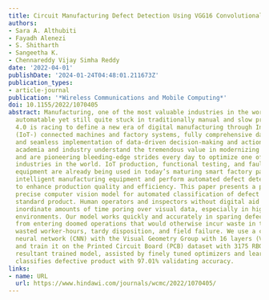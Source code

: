 ```yaml
---
title: Circuit Manufacturing Defect Detection Using VGG16 Convolutional Neural Networks
authors:
- Sara A. Althubiti
- Fayadh Alenezi
- S. Shitharth
- Sangeetha K.
- Chennareddy Vijay Simha Reddy
date: '2022-04-01'
publishDate: '2024-01-24T04:48:01.211673Z'
publication_types:
- article-journal
publication: '*Wireless Communications and Mobile Computing*'
doi: 10.1155/2022/1070405
abstract: Manufacturing, one of the most valuable industries in the world, is boundlessly
  automatable yet still quite stuck in traditionally manual and slow processes. Industry
  4.0 is racing to define a new era of digital manufacturing through Internet of Things-
  (IoT-) connected machines and factory systems, fully comprehensive data gathering,
  and seamless implementation of data-driven decision-making and action taking. Both
  academia and industry understand the tremendous value in modernizing manufacturing
  and are pioneering bleeding-edge strides every day to optimize one of the largest
  industries in the world. IoT production, functional testing, and fault detection
  equipment are already being used in today’s maturing smart factory paradigm to superintend
  intelligent manufacturing equipment and perform automated defect detection in order
  to enhance production quality and efficiency. This paper presents a powerful and
  precise computer vision model for automated classification of defect product from
  standard product. Human operators and inspectors without digital aid must spend
  inordinate amounts of time poring over visual data, especially in high volume production
  environments. Our model works quickly and accurately in sparing defective product
  from entering doomed operations that would otherwise incur waste in the form of
  wasted worker-hours, tardy disposition, and field failure. We use a convolutional
  neural network (CNN) with the Visual Geometry Group with 16 layers (VGG16) architecture
  and train it on the Printed Circuit Board (PCB) dataset with 3175 RBG images. The
  resultant trained model, assisted by finely tuned optimizers and learning rates,
  classifies defective product with 97.01% validating accuracy.
links:
- name: URL
  url: https://www.hindawi.com/journals/wcmc/2022/1070405/
---
```


